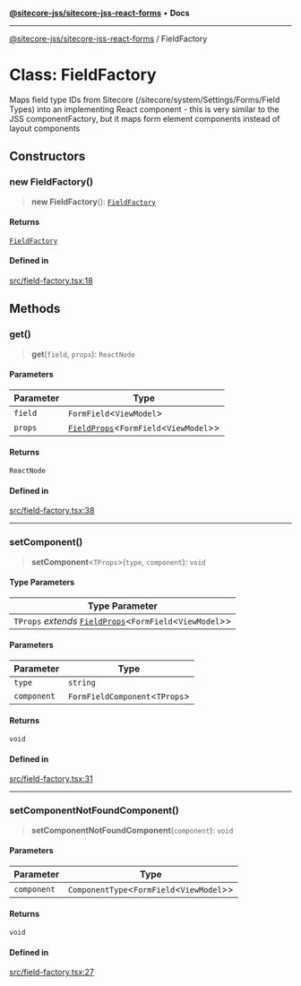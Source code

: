 [**@sitecore-jss/sitecore-jss-react-forms**](../README.md) • **Docs**

***

[@sitecore-jss/sitecore-jss-react-forms](../README.md) / FieldFactory

# Class: FieldFactory

Maps field type IDs from Sitecore (/sitecore/system/Settings/Forms/Field Types)
into an implementing React component - this is very similar to the JSS componentFactory,
but it maps form element components instead of layout components

## Constructors

### new FieldFactory()

> **new FieldFactory**(): [`FieldFactory`](FieldFactory.md)

#### Returns

[`FieldFactory`](FieldFactory.md)

#### Defined in

[src/field-factory.tsx:18](https://github.com/Sitecore/jss/blob/20c393219fcc37eebfc5f9ac86576745ab661982/packages/sitecore-jss-react-forms/src/field-factory.tsx#L18)

## Methods

### get()

> **get**(`field`, `props`): `ReactNode`

#### Parameters

| Parameter | Type |
| ------ | ------ |
| `field` | `FormField`\<`ViewModel`\> |
| `props` | [`FieldProps`](../interfaces/FieldProps.md)\<`FormField`\<`ViewModel`\>\> |

#### Returns

`ReactNode`

#### Defined in

[src/field-factory.tsx:38](https://github.com/Sitecore/jss/blob/20c393219fcc37eebfc5f9ac86576745ab661982/packages/sitecore-jss-react-forms/src/field-factory.tsx#L38)

***

### setComponent()

> **setComponent**\<`TProps`\>(`type`, `component`): `void`

#### Type Parameters

| Type Parameter |
| ------ |
| `TProps` *extends* [`FieldProps`](../interfaces/FieldProps.md)\<`FormField`\<`ViewModel`\>\> |

#### Parameters

| Parameter | Type |
| ------ | ------ |
| `type` | `string` |
| `component` | `FormFieldComponent`\<`TProps`\> |

#### Returns

`void`

#### Defined in

[src/field-factory.tsx:31](https://github.com/Sitecore/jss/blob/20c393219fcc37eebfc5f9ac86576745ab661982/packages/sitecore-jss-react-forms/src/field-factory.tsx#L31)

***

### setComponentNotFoundComponent()

> **setComponentNotFoundComponent**(`component`): `void`

#### Parameters

| Parameter | Type |
| ------ | ------ |
| `component` | `ComponentType`\<`FormField`\<`ViewModel`\>\> |

#### Returns

`void`

#### Defined in

[src/field-factory.tsx:27](https://github.com/Sitecore/jss/blob/20c393219fcc37eebfc5f9ac86576745ab661982/packages/sitecore-jss-react-forms/src/field-factory.tsx#L27)

